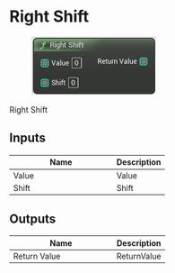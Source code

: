 # Right Shift

<div align="left" data-full-width="false"><figure><img src="../../../../api/Math/Integer/Right_Shift.png" alt=""><figcaption></figcaption></figure></div>

Right Shift

## Inputs

<table><thead><tr><th width="170">Name</th><th>Description</th></tr></thead><tbody><tr><td>Value</td><td>Value</td></tr><tr><td>Shift</td><td>Shift</td></tr></tbody></table>

## Outputs

<table><thead><tr><th width="170">Name</th><th>Description</th></tr></thead><tbody><tr><td>Return Value</td><td>ReturnValue</td></tr></tbody></table>
